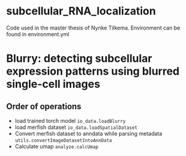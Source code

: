 # subcellular_RNA_localization

Code used in the master thesis of Nynke Tilkema.
Environment can be found in environment.yml
# Blurry: detecting subcellular expression patterns using blurred single-cell images


## Order of operations

- load trained torch model `io_data.loadBlurry`
- load merfish dataset `io_data.loadSpatialDataset`
- Convert merfish dataset to anndata while parsing metadata `utils.convertImageDatasetIntoAnnData`
- Calculate umap `analyze.calcUmap`
